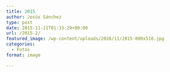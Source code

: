 ```yaml
---
title: 2015
author: Jesús Sánchez
type: post
date: 2015-11-21T01:33:29+00:00
url: /2015-2/
featured_image: /wp-content/uploads/2016/11/2015-800x510.jpg
categories:
  - Fotos
format: image

---
```

